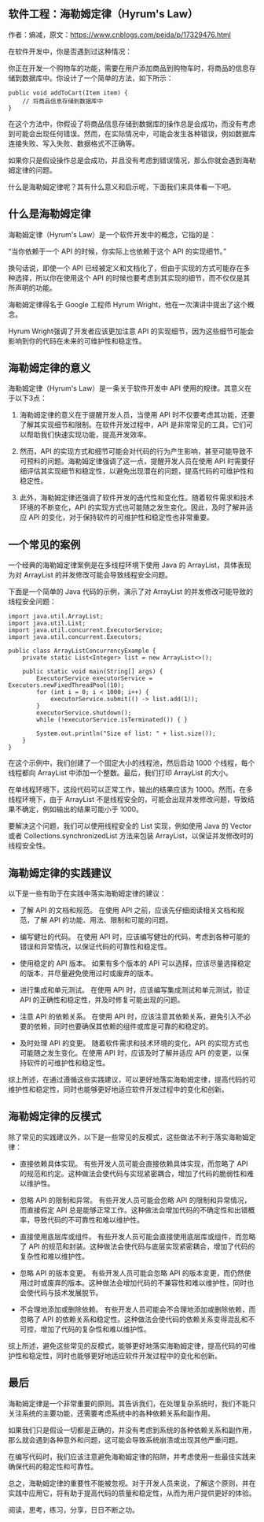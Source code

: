
## 软件工程：海勒姆定律（Hyrum's Law）
作者：熵减，原文：https://www.cnblogs.com/peida/p/17329476.html

在软件开发中，你是否遇到过这种情况：

你正在开发一个购物车的功能，需要在用户添加商品到购物车时，将商品的信息存储到数据库中。你设计了一个简单的方法，如下所示：

	public void addToCart(Item item) {
	    // 将商品信息存储到数据库中
	}
在这个方法中，你假设了将商品信息存储到数据库的操作总是会成功，而没有考虑到可能会出现任何错误。然而，在实际情况中，可能会发生各种错误，例如数据库连接失败、写入失败、数据格式不正确等。

如果你只是假设操作总是会成功，并且没有考虑到错误情况，那么你就会遇到海勒姆定律的问题。

什么是海勒姆定律呢？其有什么意义和启示呢，下面我们来具体看一下吧。

## 什么是海勒姆定律
海勒姆定律（Hyrum's Law）是一个软件开发中的概念，它指的是：

“当你依赖于一个 API 的时候，你实际上也依赖于这个 API 的实现细节。”

换句话说，即使一个 API 已经被定义和文档化了，但由于实现的方式可能存在多种选择，所以你在使用这个 API 的时候也要考虑到其实现的细节，而不仅仅是其所声明的功能。

海勒姆定律得名于 Google 工程师 Hyrum Wright，他在一次演讲中提出了这个概念。

Hyrum Wright强调了开发者应该更加注意 API 的实现细节，因为这些细节可能会影响到你的代码在未来的可维护性和稳定性。

## 海勒姆定律的意义
海勒姆定律（Hyrum's Law）是一条关于软件开发中 API 使用的规律。其意义在于以下3点：

1. 海勒姆定律的意义在于提醒开发人员，当使用 API 时不仅要考虑其功能，还要了解其实现细节和限制。在软件开发过程中，API 是非常常见的工具，它们可以帮助我们快速实现功能，提高开发效率。

2. 然而，API 的实现方式和细节可能会对代码的行为产生影响，甚至可能导致不可预料的问题。海勒姆定律强调了这一点，提醒开发人员在使用 API 时需要仔细评估其实现细节和稳定性，以避免出现潜在的问题，提高代码的可维护性和稳定性。

3. 此外，海勒姆定律还强调了软件开发的迭代性和变化性。随着软件需求和技术环境的不断变化，API 的实现方式也可能随之发生变化。因此，及时了解并适应 API 的变化，对于保持软件的可维护性和稳定性也非常重要。

## 一个常见的案例
一个经典的海勒姆定律案例是在多线程环境下使用 Java 的 ArrayList，具体表现为对 ArrayList 的并发修改可能会导致线程安全问题。

下面是一个简单的 Java 代码的示例，演示了对 ArrayList 的并发修改可能导致的线程安全问题：

	import java.util.ArrayList;
	import java.util.List;
	import java.util.concurrent.ExecutorService;
	import java.util.concurrent.Executors;

	public class ArrayListConcurrencyExample {
	    private static List<Integer> list = new ArrayList<>();

	    public static void main(String[] args) {
	        ExecutorService executorService = Executors.newFixedThreadPool(10);
	        for (int i = 0; i < 1000; i++) {
	            executorService.submit(() -> list.add(1));
	        }
	        executorService.shutdown();
	        while (!executorService.isTerminated()) { }

	        System.out.println("Size of list: " + list.size());
	    }
	}
在这个示例中，我们创建了一个固定大小的线程池，然后启动 1000 个线程，每个线程都向 ArrayList 中添加一个整数。最后，我们打印 ArrayList 的大小。

在单线程环境下，这段代码可以正常工作，输出的结果应该为 1000。然而，在多线程环境下，由于 ArrayList 不是线程安全的，可能会出现并发修改问题，导致结果不确定，例如输出的结果可能小于 1000。

要解决这个问题，我们可以使用线程安全的 List 实现，例如使用 Java 的 Vector 或者 Collections.synchronizedList 方法来包装 ArrayList，以保证并发修改时的线程安全性。

## 海勒姆定律的实践建议
以下是一些有助于在实践中落实海勒姆定律的建议：

+ 了解 API 的文档和规范。 在使用 API 之前，应该先仔细阅读相关文档和规范，了解 API 的功能、用法、限制和可能的问题。

+ 编写健壮的代码。 在使用 API 时，应该编写健壮的代码，考虑到各种可能的错误和异常情况，以保证代码的可靠性和稳定性。

+ 使用稳定的 API 版本。 如果有多个版本的 API 可以选择，应该尽量选择稳定的版本，并尽量避免使用过时或废弃的版本。

+ 进行集成和单元测试。 在使用 API 时，应该编写集成测试和单元测试，验证 API 的正确性和稳定性，并及时修复可能出现的问题。

+ 注意 API 的依赖关系。 在使用 API 时，应该注意其依赖关系，避免引入不必要的依赖，同时也要确保其依赖的组件或库是可靠的和稳定的。

+ 及时处理 API 的变更。 随着软件需求和技术环境的变化，API 的实现方式也可能随之发生变化。在使用 API 时，应该及时了解并适应 API 的变更，以保持软件的可维护性和稳定性。

综上所述，在通过遵循这些实践建议，可以更好地落实海勒姆定律，提高代码的可维护性和稳定性，同时也能够更好地适应软件开发过程中的变化和创新。

## 海勒姆定律的反模式
除了常见的实践建议外，以下是一些常见的反模式，这些做法不利于落实海勒姆定律：

+ 直接依赖具体实现。 有些开发人员可能会直接依赖具体实现，而忽略了 API 的规范和约定。这种做法会使代码与实现紧密耦合，增加了代码的脆弱性和难以维护性。

+ 忽略 API 的限制和异常。 有些开发人员可能会忽略 API 的限制和异常情况，而直接假定 API 总是能够正常工作。这种做法会增加代码的不确定性和出错概率，导致代码的不可靠性和难以维护性。

+ 直接使用底层库或组件。 有些开发人员可能会直接使用底层库或组件，而忽略了 API 的规范和封装。这种做法会使代码与底层实现紧密耦合，增加了代码的复杂性和难以维护性。

+ 忽略 API 的版本变更。 有些开发人员可能会忽略 API 的版本变更，而仍然使用过时或废弃的版本。这种做法会增加代码的不兼容性和难以维护性，同时也会使代码与技术发展脱节。

+ 不合理地添加或删除依赖。 有些开发人员可能会不合理地添加或删除依赖，而忽略了 API 的依赖关系和稳定性。这种做法会使代码的依赖关系变得混乱和不可控，增加了代码的复杂性和难以维护性。

综上所述，避免这些常见的反模式，能够更好地落实海勒姆定律，提高代码的可维护性和稳定性，同时也能够更好地适应软件开发过程中的变化和创新。

## 最后
海勒姆定律是一个非常重要的原则。其告诉我们，在处理复杂系统时，我们不能只关注系统的主要功能，还需要考虑系统中的各种依赖关系和副作用。

如果我们只是假设一切都是正确的，并没有考虑到系统的各种依赖关系和副作用，那么就会遇到各种意外和问题，这可能会导致系统崩溃或出现其他严重问题。

在编写代码时，我们应该注意避免海勒姆定律的陷阱，并考虑使用一些最佳实践来确保代码的稳定性和可靠性。

总之，海勒姆定律的重要性不能被忽视。对于开发人员来说，了解这个原则，并在实践中应用它，将有助于提高代码的质量和稳定性，从而为用户提供更好的体验。

阅读，思考，练习，分享，日日不断之功。
<!--stackedit_data:
eyJoaXN0b3J5IjpbNzEyMTQ1ODc4LDE3MjAwNjczODldfQ==
-->